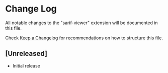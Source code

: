 # Change Log
All notable changes to the "sarif-viewer" extension will be documented in this file.

Check [Keep a Changelog](http://keepachangelog.com/) for recommendations on how to structure this file.

## [Unreleased]
- Initial release